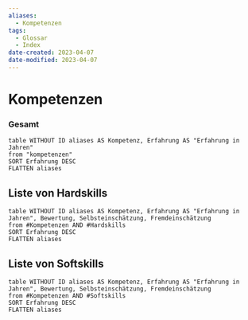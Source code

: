 ```yaml
---
aliases:
  - Kompetenzen
tags:
  - Glossar
  - Index
date-created: 2023-04-07
date-modified: 2023-04-07
---
```


# Kompetenzen

### Gesamt

```dataview 
table WITHOUT ID aliases AS Kompetenz, Erfahrung AS "Erfahrung in Jahren"
from "kompetenzen" 
SORT Erfahrung DESC
FLATTEN aliases
```

## Liste von Hardskills

```dataview 
table WITHOUT ID aliases AS Kompetenz, Erfahrung AS "Erfahrung in Jahren", Bewertung, Selbsteinschätzung, Fremdeinschätzung
from #Kompetenzen AND #Hardskills 
SORT Erfahrung DESC
FLATTEN aliases
```

## Liste von Softskills

```dataview 
table WITHOUT ID aliases AS Kompetenz, Erfahrung AS "Erfahrung in Jahren", Bewertung, Selbsteinschätzung, Fremdeinschätzung
from #Kompetenzen AND #Softskills  
SORT Erfahrung DESC
FLATTEN aliases
```
